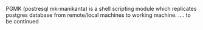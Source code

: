 PGMK (postresql mk-manikanta) is a shell scripting module which replicates postgres database from remote/local machines to working machine.
.... to be continued 
